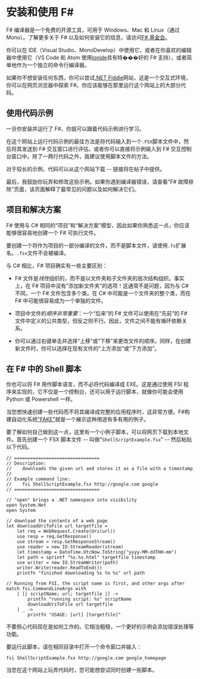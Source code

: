 # 安装和使用 F#

F# 编译器是一个免费的开源工具，可用于 Windows、Mac 和 Linux（通过 Mono）。了解更多关于 F# 以及如何安装它的信息，请访问[F# 基金会](http://fsharp.org/)。

你可以在 IDE（Visual Studio、MonoDevelop）中使用它，或者在你喜欢的编辑器中使用它（VS Code 和 Atom 使用[Ionide](http://ionide.io/)具有特���好的 F# 支持），或者简单地作为一个独立的命令行编译器。

如果你不想安装任何东西，你可以尝试[.NET Fiddle](https://dotnetfiddle.net/)网站，这是一个交互式环境，你可以在网页浏览器中探索 F#。你应该能够在那里运行这个网站上的大部分代码。

## 使用代码示例

一旦你安装并运行了 F#，你就可以跟着代码示例进行学习。

在这个网站上运行代码示例的最佳方法是将代码输入到一个`.FSX`脚本文件中，然后将其发送到 F# 交互窗口进行评估。或者你可以直接将示例输入到 F# 交互控制台窗口中。除了一两行代码之外，我建议使用脚本文件的方法。

对于较长的示例，代码可以从这个网站下载 -- 链接将在帖子中提供。

最后，我鼓励你玩弄和修改这些示例。如果你遇到编译器错误，请查看"F# 故障排除"页面，该页面解释了最常见的问题以及如何解决它们。

## 项目和解决方案

F# 使用与 C# 相同的“项目”和“解决方案”模型，因此如果你熟悉这一点，你应该能够很容易地创建一个 F# 可执行文件。

要创建一个将作为项目的一部分编译的文件，而不是脚本文件，请使用`.fs`扩展名。`.fsx`文件不会被编译。

与 C# 相比，F# 项目确实有一些主要区别：

+   F# 文件是*线性*组织的，而不是以文件夹和子文件夹的层次结构组织。事实上，在 F# 项目中没有“添加新文件夹”的选项！这通常不是问题，因为与 C# 不同，一个 F# 文件包含多个类。在 C# 中可能是一个文件夹的整个类，而在 F# 中可能很容易成为一个单独的文件。

+   项目中文件的*顺序非常重要*：一个“后来”的 F# 文件可以使用在“先前”的 F# 文件中定义的公共类型，但反之则不行。因此，文件之间不能有循环依赖关系。

+   你可以通过右键单击并选择“上移”或“下移”来更改文件的顺序。同样，在创建新文件时，你可以选择在现有文件的“上方添加”或“下方添加”。

## 在 F# 中的 Shell 脚本

你也可以将 F# 用作脚本语言，而不必将代码编译成 EXE。这是通过使用 FSI 程序来实现的，它不仅是一个控制台，还可以用于运行脚本，就像你可能会使用 Python 或 Powershell 一样。

当您想快速创建一些代码而不将其编译成完整的应用程序时，这非常方便。F#构建自动化系统["FAKE"](https://github.com/fsharp/FAKE)就是一个展示这种用途有多有用的例子。

要了解如何自己做到这一点，这里有一个小例子脚本，可以将网页下载到本地文件。首先创建一个 FSX 脚本文件 -- 叫做"`ShellScriptExample.fsx`" -- 然后粘贴以下代码。

```
// ================================
// Description: 
//    downloads the given url and stores it as a file with a timestamp
//
// Example command line: 
//    fsi ShellScriptExample.fsx http://google.com google
// ================================

// "open" brings a .NET namespace into visibility
open System.Net
open System

// download the contents of a web page
let downloadUriToFile url targetfile =        
    let req = WebRequest.Create(Uri(url)) 
    use resp = req.GetResponse() 
    use stream = resp.GetResponseStream() 
    use reader = new IO.StreamReader(stream) 
    let timestamp = DateTime.UtcNow.ToString("yyyy-MM-ddTHH-mm")
    let path = sprintf "%s.%s.html" targetfile timestamp 
    use writer = new IO.StreamWriter(path) 
    writer.Write(reader.ReadToEnd())
    printfn "finished downloading %s to %s" url path

// Running from FSI, the script name is first, and other args after
match fsi.CommandLineArgs with
    | [| scriptName; url; targetfile |] ->
        printfn "running script: %s" scriptName
        downloadUriToFile url targetfile
    | _ ->
        printfn "USAGE: [url] [targetfile]" 
```

不要担心代码现在是如何工作的。它相当粗糙，一个更好的示例会添加错误处理等功能。

要运行此脚本，请在相同目录中打开一个命令窗口并输入：

```
fsi ShellScriptExample.fsx http://google.com google_homepage 
```

当您在这个网站上玩弄代码时，您可能想尝试同时创建一些脚本。
